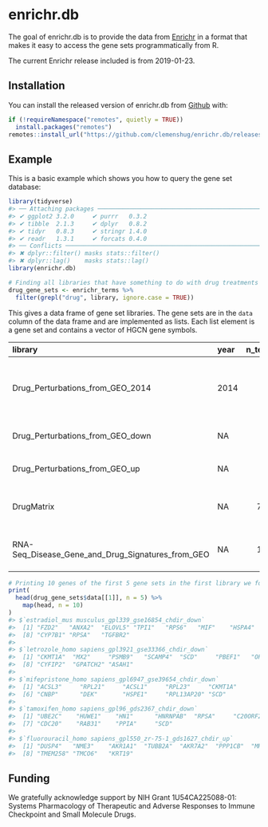 
<!-- README.md is generated from README.Rmd. Please edit that file -->

# enrichr.db

The goal of enrichr.db is to provide the data from
[Enrichr](http://amp.pharm.mssm.edu/Enrichr/) in a format that makes it
easy to access the gene sets programmatically from R.

The current Enrichr release included is from 2019-01-23.

## Installation

You can install the released version of enrichr.db from
[Github](https://github.com/clemenshug/enrichr.db) with:

``` r
if (!requireNamespace("remotes", quietly = TRUE))
  install.packages("remotes")
remotes::install_url("https://github.com/clemenshug/enrichr.db/releases/download/v0.1/enrichr.db_0.1.tar.gz")
```

## Example

This is a basic example which shows you how to query the gene set
database:

``` r
library(tidyverse)
#> ── Attaching packages ───────────────────────────────────────────────────────────────────────── tidyverse 1.2.1 ──
#> ✔ ggplot2 3.2.0     ✔ purrr   0.3.2
#> ✔ tibble  2.1.3     ✔ dplyr   0.8.2
#> ✔ tidyr   0.8.3     ✔ stringr 1.4.0
#> ✔ readr   1.3.1     ✔ forcats 0.4.0
#> ── Conflicts ──────────────────────────────────────────────────────────────────────────── tidyverse_conflicts() ──
#> ✖ dplyr::filter() masks stats::filter()
#> ✖ dplyr::lag()    masks stats::lag()
library(enrichr.db)

# Finding all libraries that have something to do with drug treatments
drug_gene_sets <- enrichr_terms %>%
  filter(grepl("drug", library, ignore.case = TRUE))
```

This gives a data frame of gene set libraries. The gene sets are in the
`data` column of the data frame and are implemented as lists. Each list
element is a gene set and contains a vector of HGCN gene
symbols.

| library                                                  | year | n\_terms | gene\_coverage | n\_genes\_per\_term | category       | description                                                          | data               |
| :------------------------------------------------------- | :--- | -------: | -------------: | ------------------: | :------------- | :------------------------------------------------------------------- | :----------------- |
| Drug\_Perturbations\_from\_GEO\_2014                     | 2014 |      701 |          47107 |                 509 | Legacy         | {1} is differentially expressed when the cell is perturbed with {0}. | \<701 gene sets\>  |
| Drug\_Perturbations\_from\_GEO\_down                     | NA   |      906 |          23877 |                 302 | Crowd          | {0} is downregulated by {1}.                                         | \<906 gene sets\>  |
| Drug\_Perturbations\_from\_GEO\_up                       | NA   |      906 |          24350 |                 299 | Crowd          | {0} is upregulated by {1}.                                           | \<906 gene sets\>  |
| DrugMatrix                                               | NA   |     7876 |           5209 |                 300 | Diseases/Drugs | {0} is differentially expressed in sample {1}                        | \<7876 gene sets\> |
| RNA-Seq\_Disease\_Gene\_and\_Drug\_Signatures\_from\_GEO | NA   |     1302 |          22440 |                 505 | Crowd          | {0} is differentially expressed in {1}.                              | \<1302 gene sets\> |

``` r
# Printing 10 genes of the first 5 gene sets in the first library we found (Drug_Perturbations_from_GEO_2014)
print(
  head(drug_gene_sets$data[[1]], n = 5) %>%
    map(head, n = 10)
)
#> $`estradiol_mus musculus_gpl339_gse16854_chdir_down`
#>  [1] "FZD2"   "ANXA2"  "ELOVL5" "TPI1"   "RPS6"   "MIF"    "HSPA4" 
#>  [8] "CYP7B1" "RPSA"   "TGFBR2"
#> 
#> $`letrozole_homo sapiens_gpl3921_gse33366_chdir_down`
#>  [1] "CKMT1A"  "MX2"     "PSMB9"   "SCAMP4"  "SCD"     "PBEF1"   "OPTN"   
#>  [8] "CYFIP2"  "GPATCH2" "ASAH1"  
#> 
#> $`mifepristone_homo sapiens_gpl6947_gse39654_chdir_down`
#>  [1] "ACSL3"     "RPL21"     "ACSL1"     "RPL23"     "CKMT1A"   
#>  [6] "CNBP"      "DEK"       "HSPE1"     "RPL13AP20" "SCD"      
#> 
#> $`tamoxifen_homo sapiens_gpl96_gds2367_chdir_down`
#>  [1] "UBE2C"    "HUWE1"    "HN1"      "HNRNPAB"  "RPSA"     "C20ORF24"
#>  [7] "CDC20"    "RAB31"    "PPIA"     "SCD"     
#> 
#> $`fluorouracil_homo sapiens_gpl550_zr-75-1_gds1627_chdir_up`
#>  [1] "DUSP4"   "NME3"    "AKR1A1"  "TUBB2A"  "AKR7A2"  "PPP1CB"  "MRPL23" 
#>  [8] "TMEM258" "TMCO6"   "KRT19"
```

## Funding

We gratefully acknowledge support by NIH Grant 1U54CA225088-01: Systems
Pharmacology of Therapeutic and Adverse Responses to Immune Checkpoint
and Small Molecule Drugs.
